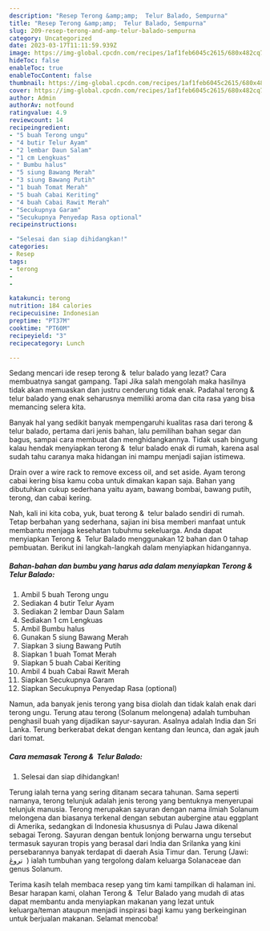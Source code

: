 ```yaml
---
description: "Resep Terong &amp;amp;  Telur Balado, Sempurna"
title: "Resep Terong &amp;amp;  Telur Balado, Sempurna"
slug: 209-resep-terong-and-amp-telur-balado-sempurna
category: Uncategorized
date: 2023-03-17T11:11:59.939Z
image: https://img-global.cpcdn.com/recipes/1af1feb6045c2615/680x482cq70/terong-telur-balado-foto-resep-utama.jpg
hideToc: false
enableToc: true
enableTocContent: false
thumbnail: https://img-global.cpcdn.com/recipes/1af1feb6045c2615/680x482cq70/terong-telur-balado-foto-resep-utama.jpg
cover: https://img-global.cpcdn.com/recipes/1af1feb6045c2615/680x482cq70/terong-telur-balado-foto-resep-utama.jpg
author: Admin
authorAv: notfound
ratingvalue: 4.9
reviewcount: 14
recipeingredient:
- "5 buah Terong ungu"
- "4 butir Telur Ayam"
- "2 lembar Daun Salam"
- "1 cm Lengkuas"
- " Bumbu halus"
- "5 siung Bawang Merah"
- "3 siung Bawang Putih"
- "1 buah Tomat Merah"
- "5 buah Cabai Keriting"
- "4 buah Cabai Rawit Merah"
- "Secukupnya Garam"
- "Secukupnya Penyedap Rasa optional"
recipeinstructions:

- "Selesai dan siap dihidangkan!"
categories:
- Resep
tags:
- terong
- 
- 

katakunci: terong   
nutrition: 184 calories
recipecuisine: Indonesian
preptime: "PT37M"
cooktime: "PT60M"
recipeyield: "3"
recipecategory: Lunch

---
```



Sedang mencari ide resep terong &amp;  telur balado yang lezat? Cara membuatnya sangat gampang. Tapi Jika salah mengolah maka hasilnya tidak akan memuaskan dan justru cenderung tidak enak. Padahal terong &amp;  telur balado yang enak seharusnya memiliki aroma dan cita rasa yang bisa memancing selera kita.


Banyak hal yang sedikit banyak mempengaruhi kualitas rasa dari terong &amp;  telur balado, pertama dari jenis bahan, lalu pemilihan bahan segar dan bagus, sampai cara membuat dan menghidangkannya. Tidak usah bingung kalau hendak menyiapkan terong &amp;  telur balado enak di rumah, karena asal sudah tahu caranya maka hidangan ini mampu menjadi sajian istimewa.

Drain over a wire rack to remove excess oil, and set aside. Ayam terong cabai kering bisa kamu coba untuk dimakan kapan saja. Bahan yang dibutuhkan cukup sederhana yaitu ayam, bawang bombai, bawang putih, terong, dan cabai kering.


Nah, kali ini kita coba, yuk, buat terong &amp;  telur balado sendiri di rumah. Tetap berbahan yang sederhana, sajian ini bisa memberi manfaat untuk membantu menjaga kesehatan tubuhmu sekeluarga. Anda dapat menyiapkan Terong &amp;  Telur Balado menggunakan 12 bahan dan 0 tahap pembuatan. Berikut ini langkah-langkah dalam menyiapkan hidangannya.

<!--inarticleads1-->

##### Bahan-bahan dan bumbu yang harus ada dalam menyiapkan Terong &amp;  Telur Balado:

1. Ambil 5 buah Terong ungu
1. Sediakan 4 butir Telur Ayam
1. Sediakan 2 lembar Daun Salam
1. Sediakan 1 cm Lengkuas
1. Ambil  Bumbu halus
1. Gunakan 5 siung Bawang Merah
1. Siapkan 3 siung Bawang Putih
1. Siapkan 1 buah Tomat Merah
1. Siapkan 5 buah Cabai Keriting
1. Ambil 4 buah Cabai Rawit Merah
1. Siapkan Secukupnya Garam
1. Siapkan Secukupnya Penyedap Rasa (optional)


Namun, ada banyak jenis terong yang bisa diolah dan tidak kalah enak dari terong ungu. Terung atau terong (Solanum melongena) adalah tumbuhan penghasil buah yang dijadikan sayur-sayuran. Asalnya adalah India dan Sri Lanka. Terung berkerabat dekat dengan kentang dan leunca, dan agak jauh dari tomat. 

<!--inarticleads2-->

##### Cara memasak Terong &amp;  Telur Balado:


1. Selesai dan siap dihidangkan!

Terung ialah terna yang sering ditanam secara tahunan. Sama seperti namanya, terong telunjuk adalah jenis terong yang bentuknya menyerupai telunjuk manusia. Terong merupakan sayuran dengan nama ilmiah Solanum melongena dan biasanya terkenal dengan sebutan aubergine atau eggplant di Amerika, sedangkan di Indonesia khususnya di Pulau Jawa dikenal sebagai Terong. Sayuran dengan bentuk lonjong berwarna ungu tersebut termasuk sayuran tropis yang berasal dari India dan Srilanka yang kini persebarannya banyak terdapat di daerah Asia Timur dan. Terung (Jawi: ‏ تروڠ ‎ ‎) ialah tumbuhan yang tergolong dalam keluarga Solanaceae dan genus Solanum. 

Terima kasih telah membaca resep yang tim kami tampilkan di halaman ini. Besar harapan kami, olahan Terong &amp;  Telur Balado yang mudah di atas dapat membantu anda menyiapkan makanan yang lezat untuk keluarga/teman ataupun menjadi inspirasi bagi kamu yang berkeinginan untuk berjualan makanan. Selamat mencoba!
